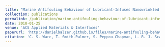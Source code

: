 ```yaml
---
title: "Marine Antifouling Behaviour of Lubricant-Infused Nanowrinkled Polymeric Surfaces"
collection: publications
permalink: /publication/marine-antifouling-behaviour-of-lubricant-infused-nanowrinkled-polymeric-surfaces
date: 2018-01-25
venue: 'ACS Applied Materials & Interfaces'
paperurl: 'http://danielbalzer.github.io/files/marine-antifouling-behaviour-of-lubricant-infused-nanowrinkled-polymeric-surfaces.pdf'
citation: 'C. S. Ware, T. Smith-Palmer, S. Peppou-Chapman, L. R. J. Scarratt, E. M. Humphries, Daniel Balzer, C. Neto. (2018). &quot;Marine Antifouling Behaviour of Lubricant-Infused Nanowrinkled Polymeric Surfaces.&quot; <i>ACS Applied Materials & Interfaces</i>.'
---
```

                                            